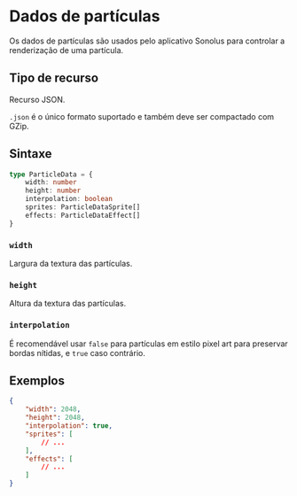 # Dados de partículas

Os dados de partículas são usados pelo aplicativo Sonolus para controlar a renderização de uma partícula.

## Tipo de recurso

Recurso JSON.

`.json` é o único formato suportado e também deve ser compactado com GZip.

## Sintaxe

```ts
type ParticleData = {
    width: number
    height: number
    interpolation: boolean
    sprites: ParticleDataSprite[]
    effects: ParticleDataEffect[]
}
```

### `width`

Largura da textura das partículas.

### `height`

Altura da textura das partículas.

### `interpolation`

É recomendável usar `false` para partículas em estilo pixel art para preservar bordas nítidas, e `true` caso contrário.

## Exemplos

```json
{
    "width": 2048,
    "height": 2048,
    "interpolation": true,
    "sprites": [
        // ...
    ],
    "effects": [
        // ...
    ]
}
```
